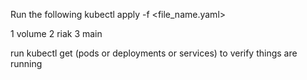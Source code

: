 Run the following
kubectl apply -f <file_name.yaml>

1 volume
2 riak
3 main

run kubectl get (pods or deployments or services) to verify things are running

